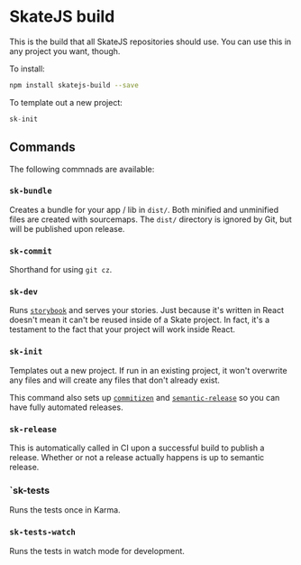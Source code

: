 SkateJS build
=============

This is the build that all SkateJS repositories should use. You can use this in any project you want, though.

To install:

```sh
npm install skatejs-build --save
```

To template out a new project:

```js
sk-init
```

## Commands

The following commnads are available:

### `sk-bundle`

Creates a bundle for your app / lib in `dist/`. Both minified and unminified files are created with sourcemaps. The `dist/` directory is ignored by Git, but will be published upon release.

### `sk-commit`

Shorthand for using `git cz`.

### `sk-dev`

Runs [`storybook`](https://github.com/kadirahq/react-storybook) and serves your stories. Just because it's written in React doesn't mean it can't be reused inside of a Skate project. In fact, it's a testament to the fact that your project will work inside React.

### `sk-init`

Templates out a new project. If run in an existing project, it won't overwrite any files and will create any files that don't already exist.

This command also sets up [`commitizen`](https://github.com/commitizen/cz-cli) and [`semantic-release`](https://github.com/semantic-release/semantic-release) so you can have fully automated releases.

### `sk-release`

This is automatically called in CI upon a successful build to publish a release. Whether or not a release actually happens is up to semantic release.

### `sk-tests

Runs the tests once in Karma.

### `sk-tests-watch`

Runs the tests in watch mode for development.
